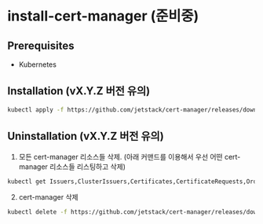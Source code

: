 # install-cert-manager (준비중)

## Prerequisites
* Kubernetes
## Installation (vX.Y.Z 버전 유의)
```bash
kubectl apply -f https://github.com/jetstack/cert-manager/releases/download/vX.Y.Z/cert-manager.yaml
```
## Uninstallation (vX.Y.Z 버전 유의)
1. 모든 cert-manager 리소스들 삭제. (아래 커맨드를 이용해서 우선 어떤 cert-manager 리소스들 리스팅하고 삭제)
```bash
kubectl get Issuers,ClusterIssuers,Certificates,CertificateRequests,Orders,Challenges --all-namespaces
```
2. cert-manager 삭제
```bash
kubectl delete -f https://github.com/jetstack/cert-manager/releases/download/vX.Y.Z/cert-manager.yaml
```  
